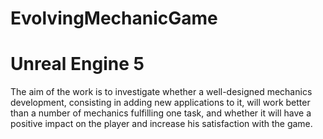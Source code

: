 # EvolvingMechanicGame
# Unreal Engine 5
The aim of the work is to investigate whether a well-designed mechanics development, consisting in adding new applications to it, 
will work better than a number of mechanics fulfilling one task, 
and whether it will have a positive impact on the player and increase his satisfaction with the game.
